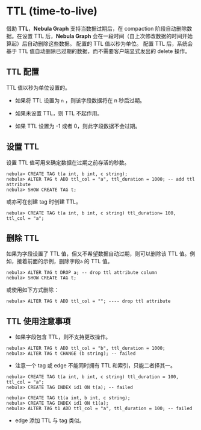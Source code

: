 # TTL (time-to-live)

借助 **TTL**，**Nebula Graph** 支持当数据过期后，在 compaction  阶段自动删除数据。在设置 TTL 后，**Nebula Graph** 会在一段时间（自上次修改数据的时间开始算起）后自动删除这些数据。 配置的 TTL 值以秒为单位。 配置 TTL 后，系统会基于 TTL 值自动删除已过期的数据，而不需要客户端显式发出的 delete 操作。

## TTL 配置

TTL 值以秒为单位设置的。

- 如果将 TTL 设置为 `n` ，则该字段数据将在 n 秒后过期。

- 如果未设置 TTL，则 TTL 不起作用。

- 如果 TTL 设置为 -1 或者 0，则此字段数据不会过期。

## 设置 TTL

设置 TTL 值可用来确定数据在过期之前存活的秒数。

```ngql
nebula> CREATE TAG t(a int, b int, c string);
nebula> ALTER TAG t ADD ttl_col = "a", ttl_duration = 1000; -- add ttl attribute
nebula> SHOW CREATE TAG t;
```

或亦可在创建 tag 时创建 TTL。

```ngql
nebula> CREATE TAG t(a int, b int, c string) ttl_duration= 100, ttl_col = "a";
```

## 删除 TTL

如果为字段设置了 TTL 值，但又不希望数据自动过期，则可以删除该 TTL 值。例如，接着前面的示例，删除字段`a` 的 TTL 值。

```ngql
nebula> ALTER TAG t DROP a; -- drop ttl attribute column
nebula> SHOW CREATE TAG t;
```

或使用如下方式删除：

```ngql
nebula> ALTER TAG t ADD ttl_col = ""; ---- drop ttl attribute
```

## TTL 使用注意事项

- 如果字段包含 TTL，则不支持更改操作。

``` ngql
nebula> ALTER TAG t ADD ttl_col = "b", ttl_duration = 1000;
nebula> ALTER TAG t CHANGE (b string); -- failed
```

- 注意一个 tag 或 edge 不能同时拥有 TTL 和索引，只能二者择其一。

``` ngql
nebula> CREATE TAG t(a int, b int, c string) ttl_duration = 100, ttl_col = "a";
nebula> CREATE TAG INDEX id1 ON t(a); -- failed
```

```ngql
nebula> CREATE TAG t1(a int, b int, c string);
nebula> CREATE TAG INDEX id1 ON t1(a);
nebula> ALTER TAG t1 ADD ttl_col = "a", ttl_duration = 100; -- failed
```

- edge 添加 TTL 与 tag 类似。
